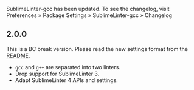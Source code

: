 SublimeLinter-gcc has been updated. To see the changelog, visit
Preferences » Package Settings » SublimeLinter-gcc » Changelog


## 2.0.0

This is a BC break version. Please read the new settings format from the
[README](https://github.com/SublimeLinter/SublimeLinter-gcc/blob/2.0.0/README.md#settings).

- `gcc` and `g++` are separated into two linters.
- Drop support for SublimeLinter 3.
- Adapt SublimeLinter 4 APIs and settings.

